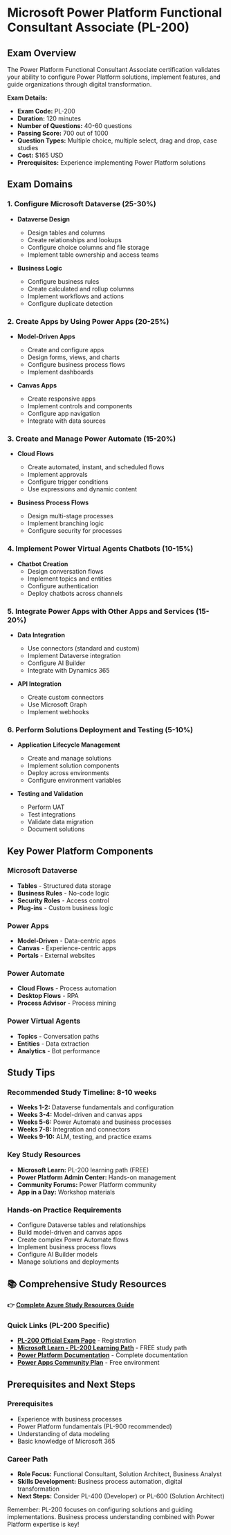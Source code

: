 # Microsoft Power Platform Functional Consultant Associate (PL-200)

## Exam Overview

The Power Platform Functional Consultant Associate certification validates your ability to configure Power Platform solutions, implement features, and guide organizations through digital transformation.

**Exam Details:**
- **Exam Code:** PL-200
- **Duration:** 120 minutes
- **Number of Questions:** 40-60 questions
- **Passing Score:** 700 out of 1000
- **Question Types:** Multiple choice, multiple select, drag and drop, case studies
- **Cost:** $165 USD
- **Prerequisites:** Experience implementing Power Platform solutions

## Exam Domains

### 1. Configure Microsoft Dataverse (25-30%)
- **Dataverse Design**
  - Design tables and columns
  - Create relationships and lookups
  - Configure choice columns and file storage
  - Implement table ownership and access teams

- **Business Logic**
  - Configure business rules
  - Create calculated and rollup columns
  - Implement workflows and actions
  - Configure duplicate detection

### 2. Create Apps by Using Power Apps (20-25%)
- **Model-Driven Apps**
  - Create and configure apps
  - Design forms, views, and charts
  - Configure business process flows
  - Implement dashboards

- **Canvas Apps**
  - Create responsive apps
  - Implement controls and components
  - Configure app navigation
  - Integrate with data sources

### 3. Create and Manage Power Automate (15-20%)
- **Cloud Flows**
  - Create automated, instant, and scheduled flows
  - Implement approvals
  - Configure trigger conditions
  - Use expressions and dynamic content

- **Business Process Flows**
  - Design multi-stage processes
  - Implement branching logic
  - Configure security for processes

### 4. Implement Power Virtual Agents Chatbots (10-15%)
- **Chatbot Creation**
  - Design conversation flows
  - Implement topics and entities
  - Configure authentication
  - Deploy chatbots across channels

### 5. Integrate Power Apps with Other Apps and Services (15-20%)
- **Data Integration**
  - Use connectors (standard and custom)
  - Implement Dataverse integration
  - Configure AI Builder
  - Integrate with Dynamics 365

- **API Integration**
  - Create custom connectors
  - Use Microsoft Graph
  - Implement webhooks

### 6. Perform Solutions Deployment and Testing (5-10%)
- **Application Lifecycle Management**
  - Create and manage solutions
  - Implement solution components
  - Deploy across environments
  - Configure environment variables

- **Testing and Validation**
  - Perform UAT
  - Test integrations
  - Validate data migration
  - Document solutions

## Key Power Platform Components

### Microsoft Dataverse
- **Tables** - Structured data storage
- **Business Rules** - No-code logic
- **Security Roles** - Access control
- **Plug-ins** - Custom business logic

### Power Apps
- **Model-Driven** - Data-centric apps
- **Canvas** - Experience-centric apps
- **Portals** - External websites

### Power Automate
- **Cloud Flows** - Process automation
- **Desktop Flows** - RPA
- **Process Advisor** - Process mining

### Power Virtual Agents
- **Topics** - Conversation paths
- **Entities** - Data extraction
- **Analytics** - Bot performance

## Study Tips

### Recommended Study Timeline: 8-10 weeks
- **Weeks 1-2:** Dataverse fundamentals and configuration
- **Weeks 3-4:** Model-driven and canvas apps
- **Weeks 5-6:** Power Automate and business processes
- **Weeks 7-8:** Integration and connectors
- **Weeks 9-10:** ALM, testing, and practice exams

### Key Study Resources
- **Microsoft Learn:** PL-200 learning path (FREE)
- **Power Platform Admin Center:** Hands-on management
- **Community Forums:** Power Platform community
- **App in a Day:** Workshop materials

### Hands-on Practice Requirements
- Configure Dataverse tables and relationships
- Build model-driven and canvas apps
- Create complex Power Automate flows
- Implement business process flows
- Configure AI Builder models
- Manage solutions and deployments

## 📚 Comprehensive Study Resources

**👉 [Complete Azure Study Resources Guide](../../../.templates/resources-azure.md)**

### Quick Links (PL-200 Specific)
- **[PL-200 Official Exam Page](https://learn.microsoft.com/en-us/certifications/exams/pl-200/)** - Registration
- **[Microsoft Learn - PL-200 Learning Path](https://learn.microsoft.com/en-us/certifications/power-platform-functional-consultant-associate/)** - FREE study path
- **[Power Platform Documentation](https://docs.microsoft.com/en-us/power-platform/)** - Complete documentation
- **[Power Apps Community Plan](https://powerapps.microsoft.com/en-us/communityplan/)** - Free environment

## Prerequisites and Next Steps

### Prerequisites
- Experience with business processes
- Power Platform fundamentals (PL-900 recommended)
- Understanding of data modeling
- Basic knowledge of Microsoft 365

### Career Path
- **Role Focus:** Functional Consultant, Solution Architect, Business Analyst
- **Skills Development:** Business process automation, digital transformation
- **Next Steps:** Consider PL-400 (Developer) or PL-600 (Solution Architect)

Remember: PL-200 focuses on configuring solutions and guiding implementations. Business process understanding combined with Power Platform expertise is key!
